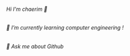 ###### Hi I'm chaerim 👋
###### 🌱 I’m currently learning computer engineering ! 
###### 💬 Ask me about Github


<!--
**chaaerim/chaaerim** is a ✨ _special_ ✨ repository because its `README.md` (this file) appears on your GitHub profile.
[![Top Langs](https://github-readme-stats.vercel.app/api/top-langs/?username=chaaerim&layout=compact)](https://github.com/chaaerim/github-readme-stats)


